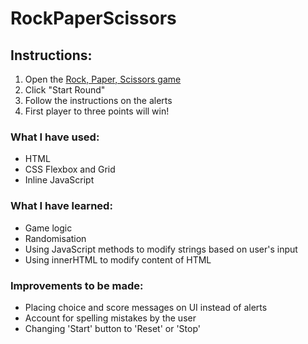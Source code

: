 # RockPaperScissors

## Instructions:
1. Open the [Rock, Paper, Scissors game](https://rock-paper-scissors-by-eleni.netlify.app/)
2. Click "Start Round"
3. Follow the instructions on the alerts
4. First player to three points will win!


### What I have used:
- HTML
- CSS Flexbox and Grid
- Inline JavaScript


### What I have learned:
- Game logic
- Randomisation
- Using JavaScript methods to modify strings based on user's input
- Using innerHTML to modify content of HTML


### Improvements to be made:
- Placing choice and score messages on UI instead of alerts
- Account for spelling mistakes by the user
- Changing 'Start' button to 'Reset' or 'Stop'
